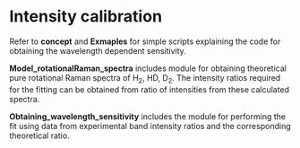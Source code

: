 # Intensity  calibration

Refer to **concept** and **Exmaples** for simple scripts explaining  the code  for  obtaining  the wavelength dependent sensitivity.

**Model_rotationalRaman_spectra** includes module for  obtaining theoretical pure  rotational  Raman  spectra of H<sub>2</sub>, HD, D<sub>2</sub>.  The intensity  ratios  required for the fitting  can  be  obtained from  ratio  of intensities from  these calculated  spectra.

**Obtaining_wavelength_sensitivity**  includes  the  module  for  performing the fit using  data from experimental  band intensity  ratios and the corresponding theoretical  ratio.
